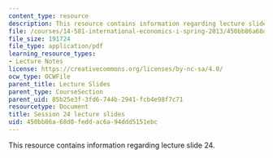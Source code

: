 ```yaml
---
content_type: resource
description: This resource contains information regarding lecture slide 24.
file: /courses/14-581-international-economics-i-spring-2013/450bb86a68d0feddac6a94ddd5151ebc_MIT14_581S13_Lecslides24.pdf
file_size: 191724
file_type: application/pdf
learning_resource_types:
- Lecture Notes
license: https://creativecommons.org/licenses/by-nc-sa/4.0/
ocw_type: OCWFile
parent_title: Lecture Slides
parent_type: CourseSection
parent_uid: 85b25e3f-3fd6-744b-2941-fcb4e98f7c71
resourcetype: Document
title: Session 24 lecture slides
uid: 450bb86a-68d0-fedd-ac6a-94ddd5151ebc
---
```

This resource contains information regarding lecture slide 24.